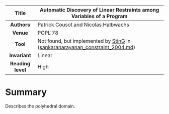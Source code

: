| **Title**     | Automatic Discovery of Linear Restraints among Variables of a Program                     |
|:-------------:|-------------------------------------------------------------------------------------------| 
| **Authors**   | Patrick Cousot  and  Nicolas Halbwachs                                                    |
| **Venue**     | POPL'78                                                                                   |
| **Tool**      | Not found, but implemented by [StinG](https://home.cs.colorado.edu/~srirams/research.html#GROUP) in ([sankaranarayanan_constraint_2004.md](sankaranarayanan_constraint_2004.md))           |
| **Invariant** | Linear                                                                                    |
| **Reading level** | High                                                                                  |


# Summary 
Describes the polyhedral domain.

